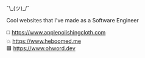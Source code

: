 ¯\\\_(ツ)_/¯ 

Cool websites that I've made as a Software Engineer

◻️ https://www.applepolishingcloth.com  
💥 https://www.heboomed.me  
🟩 https://www.ohword.dev
